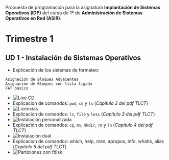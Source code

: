
Propuesta de programación para la asignatura **Implantación de Sistemas Operativos (IDP)** 
del curso de 1º de **Administración de Sistemas Operativos en Red (ASIR)**.

# Trimestre 1

## UD 1 - Instalación de Sistemas Operativos
* Explicación de los sistemas de formateo:
```
Asignación de Bloques Adyacentes
Asignación de Bloques con lista ligada
FAT básico
```
* ![Live CD](https://github.com/dvarrui/libro-de-actividades/tree/master/actividades/idp/live-cd)
* Explicacion de comandos: `pwd`, `cd` y `ls` (*Capítulo 2 del pdf TLCT*)
* ![Licencias](https://github.com/dvarrui/libro-de-actividades/tree/master/actividades/idp/licencias)
* Explicacion de comandos: `ls`, `file` y `less` (*Capítulo 3 del pdf TLCT*)
* ![Instalación personalizada](https://github.com/dvarrui/libro-de-actividades/tree/master/actividades/idp/instalacion-personalizada)
* Explicacion de comandos: `cp`, `mv`, `mkdir`, `rm` y `ln` (*Capítulo 4 del pdf TLCT*)
* ![Instalación dual](https://github.com/dvarrui/libro-de-actividades/tree/master/actividades/idp/instalacion-dual)
* Explicacion de comandos: which, help, man, apropos, info, whatis, alias (*Capítulo 5 del pdf TLCT*)
* ![Particiones con fdisk](https://github.com/dvarrui/libro-de-actividades/tree/master/actividades/idp/particiones)

